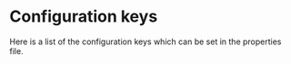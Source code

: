 # Configuration keys

Here is a list of the configuration keys which can be set in the properties file.

<ClientOnly>
  <json-table v-bind:json="json"/>
</ClientOnly>


<script>
    export default {
        data() {
            return {
                json : {}
            }
        },
        async mounted() {
            const response = await fetch("https://raw.githubusercontent.com/ontop/ontop/version4/core/model/src/main/resources/property_description.json");
            const responseJson = await response.json();
            this.json = responseJson;
        }
    }
</script>
